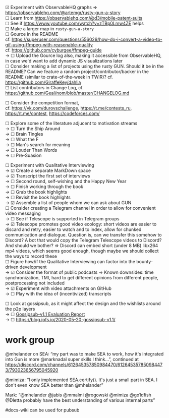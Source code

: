 
☑ Experiment with ObservableHQ graphs ⇒ https://observablehq.com/@artemgr/rusty-gun-a-story  
☐ Learn from https://observablehq.com/@d3/mobile-patent-suits  
☐ See if https://www.youtube.com/watch?v=zTBp0Lmw4ZE helps  
☐ Make a larger map in `rusty-gun-a-story`  
☐ Gource in the README  
cf. https://superuser.com/questions/556029/how-do-i-convert-a-video-to-gif-using-ffmpeg-with-reasonable-quality  
cf. https://github.com/cyburgee/ffmpeg-guide  
→ ☐ Upload the Gource log also, making it accessible from ObservableHQ, in case we'd want to add dynamic JS visualizations later  
☐ Consider making a list of projects using the rusty GUN. Should it be in the README? Can we feature a random project/contributor/backer in the README (similar to crate-of-the-week in TWiR)? cf. https://github.com/GiraffeKey/dahlia  
☐ List contributors in Change Log, cf. https://github.com/Geal/nom/blob/master/CHANGELOG.md

☐ Consider the competition format,  
cf. https://vk.com/durovschallenge, https://t.me/contests_ru, https://t.me/contest, https://codeforces.com/

☐ Explore some of the literature adjucent to motivation streams  
→ ☐ Turn the Ship Around  
→ ☐ Brain Tingles  
→ ☐ What the F  
→ ☐ Man's search for meaning  
→ ☐ Louder Than Words  
→ ☐ Pre-Suasion

☐ Experiment with Qualitative Interviewing  
→ ☑ Create a separate MarkDown space  
→ ☑ Transcript the first set of interviews  
→ ☐ Second round, self-wishing and the Happy New Year  
→ ☐ Finish working through the book  
→ ☐ Grab the book highlights  
→ ☐ Revisit the book highlights  
→ ☑ Assemble a list of people whom we can ask about GUN  
☐ Consider creating a Telegram channel in order to allow for convenient video messaging  
→ ☐ See if Telescope is supported in Telegram groups  
→ ☑ Telescope promotes good video ecology: short videos are easier to discard and retry, easier to watch and to index, allow for chunked communication and dialogue. Question is, can we transfer this somehow to Discord? A bot that would copy the Telegram Telescope videos to Discord? And should we bother? ⇒ Discord can embed short (under 8 MB) libx264 mp4 videos, which seems good enough, though maybe we should collect the ways to record these  
☐ Figure how/if the Qualitative Interviewing can factor into the bounty-driven development  
→ ☑ Consider the format of public podcasts ⇒ Known downsides: time synchronization, TMI, hard to get different opinions from different people, postprocessing not included  
→ ☑ Experiment with video attachments on GitHub  
→ ☐ Play with the idea of (incentivized) transcripts

☐ Look at gossipsub, as it might affect the design and the wishlists around the p2p layers  
→ ☐ [Gossipsub-v1.1 Evaluation Report](https://gateway.ipfs.io/ipfs/QmRAFP5DBnvNjdYSbWhEhVRJJDFCLpPyvew5GwCCB4VxM4)  
→ ☐ https://blog.ipfs.io/2020-05-20-gossipsub-v1.1/

# work group

@mhelander on SEA: “my part was to make SEA to work, how it's integrated into Gun is more @marknadal super skills I think...”, continued at https://discord.com/channels/612645357850984470/612645357850984473/793023656795045920

@mimiza: “I only implemented SEA.certify(). It's just a small part in SEA. I don't even know SEA better than @mhelander”

Mark: “@mhelander @jabis @mmalmi @rogowski @mimiza @go1dfish @Dletta probably have the best understanding of various internal parts”

#docs-wiki can be used for pubsub
